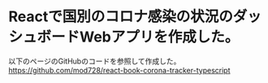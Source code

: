 # Reactで国別のコロナ感染の状況のダッシュボードWebアプリを作成した。

以下のページのGitHubのコードを参照して作成した。
https://github.com/mod728/react-book-corona-tracker-typescript
